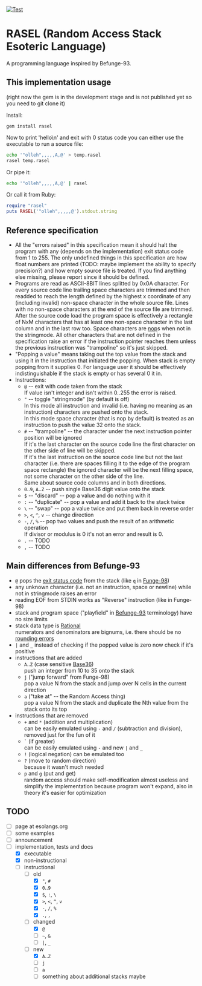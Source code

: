 [![Test](https://github.com/Nakilon/rasel/workflows/.github/workflows/test.yaml/badge.svg)](https://github.com/Nakilon/rasel/actions)

# RASEL (Random Access Stack Esoteric Language)

A programming language inspired by Befunge-93.

## This implementation usage

(right now the gem is in the development stage and is not published yet so you need to git clone it)

Install:
```
gem install rasel
```
Now to print 'hello\n' and exit with 0 status code you can either use the executable to run a source file:
```bash
echo '"olleh",,,,,A,@' > temp.rasel
rasel temp.rasel
```
Or pipe it:
```bash
echo '"olleh",,,,,A,@' | rasel
```
Or call it from Ruby:
```ruby
require "rasel"
puts RASEL('"olleh",,,,,@').stdout.string
```

## Reference specification

* All the "errors raised" in this specification mean it should halt the program with any (depends on the implementation) exit status code from 1 to 255. The only undefined things in this specification are how float numbers are printed (TODO: maybe implement the ability to specify precision?) and how empty source file is treated. If you find anything else missing, please report since it should be defined.
* Programs are read as ASCII-8BIT lines splitted by 0x0A character. For every source code line trailing space characters are trimmed and then readded to reach the length defined by the highest x coordinate of any (including invalid) non-space character in the whole source file. Lines with no non-space characters at the end of the source file are trimmed. After the source code load the program space is effectively a rectangle of NxM characters that has at least one non-space character in the last column and in the last row too. Space characters are [nop](https://en.wikipedia.org/wiki/NOP_(code))s when not in the stringmode. All other characters that are not defined in the specification raise an error if the instruction pointer reaches them unless the previous instruction was "trampoline" so it's just skipped.
* "Popping a value" means taking out the top value from the stack and using it in the instruction that initiated the popping. When stack is empty popping from it supplies 0. For language user it should be effectively indistinguishable if the stack is empty or has several 0 it in.
* Instructions:
  * `@` -- exit with code taken from the stack  
    If value isn't integer and isn't within 0..255 the error is raised.
  * `"` -- toggle "stringmode" (by default is off)  
    In this mode all instruction and invalid (i.e. having no meaning as an instruction) characters are pushed onto the stack.  
    In this mode space character (that is nop by default) is treated as an instruction to push the value 32 onto the stack.
  * `#` -- "trampoline" -- the character under the next instruction pointer position will be ignored  
    If it's the last character on the source code line the first character on the other side of line will be skipped.  
    If it's the last instruction on the source code line but not the last character (i.e. there are spaces filling it to the edge of the program space rectangle) the ignored character will be the next filling space, not some character on the other side of the line.  
    Same about source code columns and in both directions.
  * `0`..`9`, `A`..`Z` -- push single Base36 digit value onto the stack
  * `$` -- "discard" -- pop a value and do nothing with it
  * `:` -- "duplicate" -- pop a value and add it back to the stack twice
  * `\` -- "swap" -- pop a value twice and put them back in reverse order
  * `>`, `<`, `^`, `v` -- change direction
  * `-`, `/`, `%` -- pop two values and push the result of an arithmetic operation  
    If divisor or modulus is 0 it's not an error and result is 0.
  * `.` -- TODO
  * `,` -- TODO

## Main differences from Befunge-93

* `@` pops the [exit status code](https://en.wikipedia.org/wiki/Exit_status) from the stack (like `q` in [Funge-98](https://github.com/catseye/Funge-98))
* any unknown character (i.e. not an instruction, space or newline) while not in stringmode raises an error
* reading EOF from STDIN works as "Reverse" instruction (like in Funge-98)
* stack and program space ("playfield" in [Befunge-93](https://github.com/catseye/Befunge-93) terminology) have no size limits
* stack data type is [Rational](https://en.wikipedia.org/wiki/Rational_data_type)  
  numerators and denominators are bignums, i.e. there should be no [rounding errors](https://en.wikipedia.org/wiki/Round-off_error)
* `|` and `_` instead of checking if the popped value is zero now check if it's positive
* instructions that are added
  * `A`..`Z` (case sensitive [Base36](https://en.wikipedia.org/wiki/Base36))  
    push an integer from 10 to 35 onto the stack
  * `j` ("jump forward" from Funge-98)  
    pop a value N from the stack and jump over N cells in the current direction
  * `a` ("take at" -- the Random Access thing)  
    pop a value N from the stack and duplicate the Nth value from the stack onto its top
* instructions that are removed
  * `+` and `*` (addition and multiplication)  
    can be easily emulated using `-` and `/` (subtraction and division), removed just for the fun of it
  * `` ` `` (if greater)  
    can be easily emulated using `-` and new `|` and `_`
  * `!` (logical negation)
    can be emulated too
  * `?` (move to random direction)  
    because it wasn't much needed
  * `p` and `g` (put and get)  
    random access should make self-modification almost useless and simplify the implementation because program won't expand, also in theory it's easier for optimization

## TODO

- [ ] page at esolangs.org
- [ ] some examples
- [ ] announcement
- [ ] implementation, tests and docs
  - [x] executable
  - [x] non-instructional
  - [ ] instructional
    - [ ] old
      - [x] `"`, `#`
      - [x] `0`..`9`
      - [x] `$`, `:`, `\`
      - [x] `>`, `<`, `^`, `v`
      - [x] `-`, `/`, `%`
      - [x] `.`, `,`
    - [ ] changed
      - [x] `@`
      - [ ] `~`, `&`
      - [ ] `|`, `_`
    - [ ] new
      - [x] `A`..`Z`
      - [ ] `j`
      - [ ] `a`
      - [ ] something about additional stacks maybe
